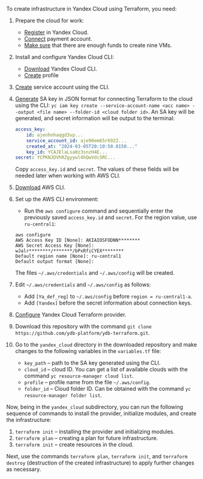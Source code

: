 To create infrastructure in Yandex Cloud using Terraform, you need:

1. Prepare the cloud for work:

    * [Register](https://console.cloud.yandex.ru/) in Yandex Cloud.
    * [Connect](https://cloud.yandex.com/ru/docs/billing/concepts/billing-account) payment account.
    * [Make sure](https://console.cloud.yandex.ru/billing) that there are enough funds to create nine VMs.

2. Install and configure Yandex Cloud CLI:

    * [Download](https://cloud.yandex.ru/ru/docs/cli/quickstart) Yandex Cloud CLI.
    * [Create](https://cloud.yandex.ru/ru/docs/cli/quickstart#initialize) profile

3. [Create](https://cloud.yandex.com/ru/docs/tutorials/infrastructure-management/terraform-quickstart#get-credentials) service account using the CLI.
4. [Generate](https://cloud.yandex.ru/ru/docs/cli/operations/authentication/service-account#auth-as-sa) SA key in JSON format for connecting Terraform to the cloud using the CLI: `yc iam key create --service-account-name <acc name> --output <file name> --folder-id <cloud folder id>`. An SA key will be generated, and secret information will be output to the terminal:

     ```yaml
     access_key:
         id: ajenhnhaqgd3vp...
         service_account_id: aje90em65r6922...
         created_at: "2024-03-05T20:10:50.0150..."
         key_id: YCAJElaLsa0z3snzH4E...
     secret: YCPKNJDVhRZgyywl4hQwVdcSRC...
     ```

     Copy `access_key.id` and `secret`. The values of these fields will be needed later when working with AWS CLI.

5. [Download](https://aws.amazon.com/ru/cli/) AWS CLI.
6. Set up the AWS CLI environment:

     * Run the `aws configure` command and sequentially enter the previously saved `access_key.id` and `secret`. For the region value, use `ru-central1`:

     ```text
     aws configure
     AWS Access Key ID [None]: AKIAIOSFODNN********
     AWS Secret Access Key [None]: wJalr********/*******/bPxRfiCYEX********
     Default region name [None]: ru-central1
     Default output format [None]:
     ```

     The files `~/.aws/credentials` and `~/.aws/config` will be created.
7. Edit `~/.aws/credentials` and `~/.aws/config` as follows:

     * Add `[Ya_def_reg]` to `~/.aws/config` before `region = ru-central1-a`.
     * Add `[Yandex]` before the secret information about connection keys.

8. [Configure](https://cloud.yandex.com/ru/docs/tutorials/infrastructure-management/terraform-quickstart#configure-provider) Yandex Cloud Terraform provider.
9.  Download this repository with the command `git clone https://github.com/ydb-platform/ydb-terraform.git`.
10. Go to the `yandex_cloud` directory in the downloaded repository and make changes to the following variables in the `variables.tf` file:

     * `key_path` – path to the SA key generated using the CLI.
     * `cloud_id` – cloud ID. You can get a list of available clouds with the command `yc resource-manager cloud list`.
     * `profile` – profile name from the file `~/.aws/config`.
     * `folder_id` – Cloud folder ID. Can be obtained with the command `yc resource-manager folder list`.

Now, being in the `yandex_cloud` subdirectory, you can run the following sequence of commands to install the provider, initialize modules, and create the infrastructure:

1. `terraform init` – installing the provider and initializing modules.
2. `terraform plan` – creating a plan for future infrastructure.
3. `terraform init` – create resources in the cloud.

Next, use the commands `terraform plan`, `terraform init`, and `terraform destroy` (destruction of the created infrastructure) to apply further changes as necessary.